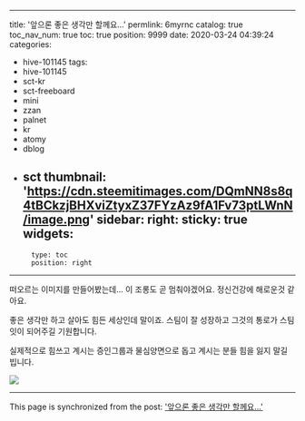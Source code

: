 
---
title: '앞으론 좋은 생각만 할께요...'
permlink: 6myrnc
catalog: true
toc_nav_num: true
toc: true
position: 9999
date: 2020-03-24 04:39:24
categories:
- hive-101145
tags:
- hive-101145
- sct-kr
- sct-freeboard
- mini
- zzan
- palnet
- kr
- atomy
- dblog
- sct
thumbnail: 'https://cdn.steemitimages.com/DQmNN8s8q4tBCkzjBHXviZtyxZ37FYzAz9fA1Fv73ptLWnN/image.png'
sidebar:
    right:
        sticky: true
widgets:
    -
        type: toc
        position: right
---


떠오르는 이미지를 만들어봤는데...
이 조롱도 곧 멈춰야겠어요. 
정신건강에 해로운것 같아요. 

좋은 생각만 하고 살아도 힘든 세상인데 말이죠. 
 스팀이 잘 성장하고 그것의 통로가 스팀잇이 되어주길 기원합니다. 

실제적으로 힘쓰고 계시는 증인그룹과 물심양면으로 돕고 계시는 분들 힘을 잃지 말길 빕니다. 


![](https://cdn.steemitimages.com/DQmNN8s8q4tBCkzjBHXviZtyxZ37FYzAz9fA1Fv73ptLWnN/image.png)

- - -

This page is synchronized from the post: ['앞으론 좋은 생각만 할께요...'](https://steemit.com/@kingbit/6myrnc)
